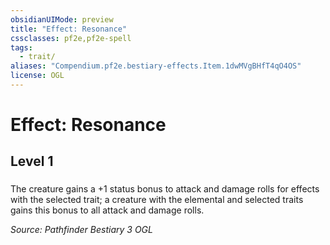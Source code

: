 ```yaml
---
obsidianUIMode: preview
title: "Effect: Resonance"
cssclasses: pf2e,pf2e-spell
tags:
  - trait/
aliases: "Compendium.pf2e.bestiary-effects.Item.1dwMVgBHfT4qO4OS"
license: OGL
---
```

# Effect: Resonance
## Level 1
### 






The creature gains a +1 status bonus to attack and damage rolls for effects with the selected trait; a creature with the elemental and selected traits gains this bonus to all attack and damage rolls.

*Source: Pathfinder Bestiary 3*
*OGL*